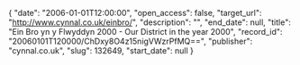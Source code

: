 {
  "date": "2006-01-01T12:00:00", 
  "open_access": false, 
  "target_url": "http://www.cynnal.co.uk/einbro/", 
  "description": "", 
  "end_date": null, 
  "title": "Ein Bro yn y Flwyddyn 2000 - Our District in the year 2000", 
  "record_id": "20060101T120000/ChDxy8O4z15nigVWzrPfMQ==", 
  "publisher": "cynnal.co.uk", 
  "slug": 132649, 
  "start_date": null
}

